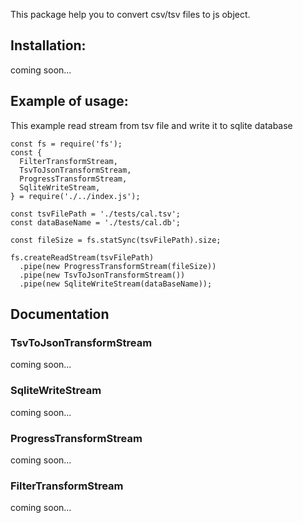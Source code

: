 This package help you to convert csv/tsv files to js object.

## Installation:
coming soon...

## Example of usage:

This example read stream from tsv file and write it to sqlite database
```
const fs = require('fs');
const {
  FilterTransformStream,
  TsvToJsonTransformStream,
  ProgressTransformStream,
  SqliteWriteStream,
} = require('./../index.js');

const tsvFilePath = './tests/cal.tsv';
const dataBaseName = './tests/cal.db';

const fileSize = fs.statSync(tsvFilePath).size;

fs.createReadStream(tsvFilePath)
  .pipe(new ProgressTransformStream(fileSize))
  .pipe(new TsvToJsonTransformStream())
  .pipe(new SqliteWriteStream(dataBaseName));
```

## Documentation

### TsvToJsonTransformStream
coming soon...

### SqliteWriteStream
coming soon...

### ProgressTransformStream
coming soon...

### FilterTransformStream
coming soon...
